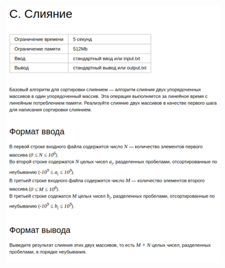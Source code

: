 <div align=center>
    <img src="../../../static/lessons/SortsQuickMergeRadix/Merger/img/task.png" height="600"/>
</div>